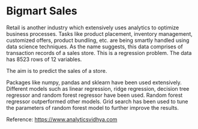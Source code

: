 # Bigmart Sales 

Retail is another industry which extensively uses analytics to optimize business processes. Tasks like product placement, inventory management, customized offers, product bundling, etc. are being smartly handled using data science techniques. As the name suggests, this data comprises of transaction records of a sales store. This is a regression problem. The data has 8523 rows of 12 variables.

The aim is to predict the sales of a store.

Packages like numpy, pandas and sklearn have been used extensively. Different models such as linear regression, ridge regression, decision tree regressor and random forest regressor have been used. Random forest regressor outperformed other models. Grid search has been used to tune the parameters of random forest model to further improve the results.

Reference: https://www.analyticsvidhya.com



